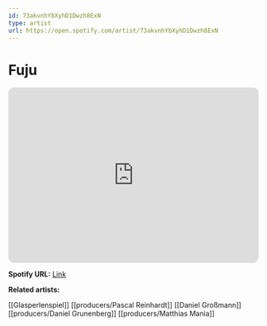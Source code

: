 ```yaml
---
id: 73akvnhYbXyhD1Dwzh8ExN
type: artist
url: https://open.spotify.com/artist/73akvnhYbXyhD1Dwzh8ExN
---
```

# Fuju

<iframe style="border-radius:12px" src="https://open.spotify.com/embed/artist/73akvnhYbXyhD1Dwzh8ExN" width="100%" height="352" frameBorder="0" allowfullscreen="" allow="autoplay; clipboard-write; encrypted-media; fullscreen; picture-in-picture" loading="lazy"></iframe>

**Spotify URL:** [Link](https://open.spotify.com/artist/73akvnhYbXyhD1Dwzh8ExN)

**Related artists:**

[[Glasperlenspiel]]
[[producers/Pascal Reinhardt]]
[[Daniel Großmann]]
[[producers/Daniel Grunenberg]]
[[producers/Matthias Mania]]
